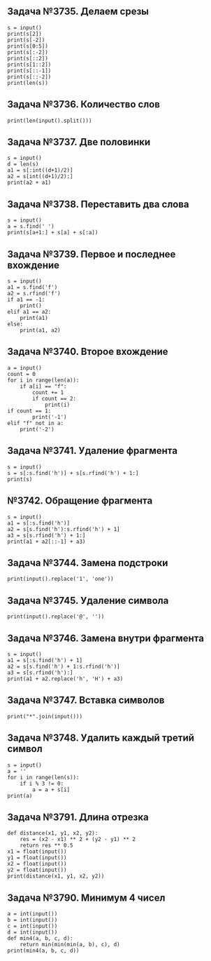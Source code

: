 ## Задача №3735. Делаем срезы
```
s = input()
print(s[2])
print(s[-2])
print(s[0:5])
print(s[:-2])
print(s[::2])
print(s[1::2])
print(s[::-1])
print(s[::-2])
print(len(s))
```
## Задача №3736. Количество слов
```
print(len(input().split()))
```
## Задача №3737. Две половинки
```
s = input()
d = len(s)
a1 = s[:int((d+1)/2)]
a2 = s[int((d+1)/2):]
print(a2 + a1)
```
## Задача №3738. Переставить два слова
```
s = input()
a = s.find(' ')
print(s[a+1:] + s[a] + s[:a])
```
## Задача №3739. Первое и последнее вхождение
```
s = input()
a1 = s.find('f')
a2 = s.rfind('f')
if a1 == -1:
    print()
elif a1 == a2:
    print(a1)
else:
    print(a1, a2)
```
## Задача №3740. Второе вхождение
```
a = input()
count = 0
for i in range(len(a)):
    if a[i] == "f":
        count += 1
        if count == 2:
            print(i)  
if count == 1:
        print('-1')
elif "f" not in a:
    print('-2')
```
## Задача №3741. Удаление фрагмента 
```
s = input()
s = s[:s.find('h')] + s[s.rfind('h') + 1:]
print(s)
```
## №3742. Обращение фрагмента
```
s = input()
a1 = s[:s.find('h')] 
a2 = s[s.find('h'):s.rfind('h') + 1]
a3 = s[s.rfind('h') + 1:]
print(a1 + a2[::-1] + a3)
```
## Задача №3744. Замена подстроки
```
print(input().replace('1', 'one'))
```
## Задача №3745. Удаление символа
```
print(input().replace('@', ''))
```
## Задача №3746. Замена внутри фрагмента
```
s = input()
a1 = s[:s.find('h') + 1] 
a2 = s[s.find('h') + 1:s.rfind('h')]
a3 = s[s.rfind('h'):]
print(a1 + a2.replace('h', 'H') + a3)
```
## Задача №3747. Вставка символов
```
print("*".join(input()))
```
## Задача №3748. Удалить каждый третий символ
```
s = input()
a = ''
for i in range(len(s)):
    if i % 3 != 0:
        a = a + s[i]
print(a)
```
## Задача №3791. Длина отрезка
```
def distance(x1, y1, x2, y2):
    res = (x2 - x1) ** 2 + (y2 - y1) ** 2
    return res ** 0.5
x1 = float(input())
y1 = float(input())
x2 = float(input())
y2 = float(input())
print(distance(x1, y1, x2, y2))
```
## Задача №3790. Минимум 4 чисел
```
a = int(input())
b = int(input())
c = int(input())
d = int(input())
def min4(a, b, c, d):
    return min(min(min(a, b), c), d)
print(min4(a, b, c, d))
```
